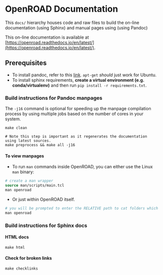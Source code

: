 # OpenROAD Documentation

This `docs/` hierarchy houses code and raw files to 
build the on-line documentation (using Sphinx) and 
manual pages using (using Pandoc)

This on-line documentation is available at [https://openroad.readthedocs.io/en/latest/](https://openroad.readthedocs.io/en/latest/).

## Prerequisites

- To install pandoc, refer to this [link](https://github.com/jgm/pandoc/blob/main/INSTALL.md). `apt-get` *should* just work for Ubuntu. 
- To install sphinx requirements, **create a virtual environment (e.g. conda/virtualenv)** and then run `pip install -r requirements.txt`.

### Build instructions for Pandoc manpages

The `-j16` command is optional for speeding up the manpage compilation process by using multiple jobs
based on the number of cores in your system.

```shell
make clean

# Note this step is important as it regenerates the documentation using latest sources.
make preprocess && make all -j16
```

#### To view manpages

- To run `man` commands inside OpenROAD, you can either use the Linux `man` binary:
```tcl
# create a man wrapper
source man/scripts/main.tcl
man openroad
```

- Or just within OpenROAD itself.
```tcl
# you will be prompted to enter the RELATIVE path to cat folders which is optional.
man openroad
```

### Build instructions for Sphinx docs

#### HTML docs

``` shell
make html
```

#### Check for broken links

``` shell
make checklinks
```
